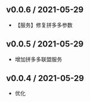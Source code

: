 ## v0.0.6 / 2021-05-29
- 【服务】修复拼多多参数

## v0.0.5 / 2021-05-29
- 增加拼多多联盟服务

## v0.0.4 / 2021-05-29
- 优化
